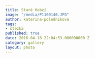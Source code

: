 ```yaml
---
title: Staré Hobzí
image: "/media/P1160146.JPG"
author: katerina-polednikova
tags:
- stezka
published: true
date: 2016-04-18 22:04:53.000000000 Z
category: gallery
layout: photo
---
```

